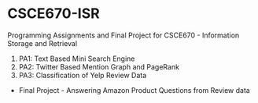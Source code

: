 # CSCE670-ISR
Programming Assignments and Final Project for CSCE670 - Information Storage and Retrieval

1. PA1: Text Based Mini Search Engine
2. PA2: Twitter Based Mention Graph and PageRank
3. PA3: Classification of Yelp Review Data

* Final Project - Answering Amazon Product Questions from Review data
